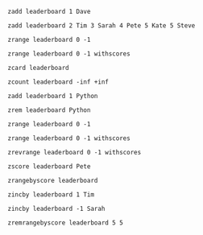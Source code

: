 `zadd leaderboard 1 Dave`

`zadd leaderboard 2 Tim 3 Sarah 4 Pete 5 Kate 5 Steve`

`zrange leaderboard 0 -1`

`zrange leaderboard 0 -1 withscores`

`zcard leaderboard`

`zcount leaderboard -inf +inf`

`zadd leaderboard 1 Python`

`zrem leaderboard Python`

`zrange leaderboard 0 -1`

`zrange leaderboard 0 -1 withscores`

`zrevrange leaderboard 0 -1 withscores`

`zscore leaderboard Pete`

`zrangebyscore leaderboard`

`zincby leaderboard 1 Tim`

`zincby leaderboard -1 Sarah`

`zremrangebyscore leaderboard 5 5`

